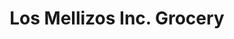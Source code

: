 ---
title: "Los Mellizos Inc. Grocery"
url: /philadelphia/los-mellizos-inc-grocery/
shop: convenience
---
